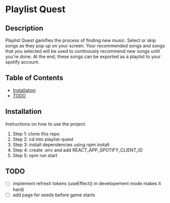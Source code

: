 # Playlist Quest

## Description

Playlist Quest gamifies the process of finding new music. Select or skip songs as they pop up on your screen. Your recommended songs and songs that you selected will be used to continously recommend new songs until you're done. At the end, these songs can be exported as a playlist to your spotify account.

## Table of Contents

- [Installation](#installation)
- [TODO](#todo)

## Installation

Instructions on how to use the project.

1. Step 1: clone this repo
2. Step 2: cd into playlist-quest
3. Step 3: install dependencies using npm install
4. Step 4: create .env and add REACT_APP_SPOTIFY_CLIENT_ID
5. Step 5: npm run start

## TODO

- [ ] implement refresh tokens (useEffect() in developement mode makes it hard)
- [ ] add page for seeds before game starts
